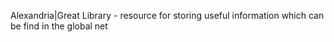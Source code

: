 Alexandria|Great Library - resource for storing useful information which can be find in the global net

